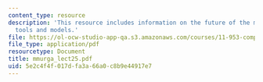 ```yaml
---
content_type: resource
description: 'This resource includes information on the future of the metropolis:
  tools and models.'
file: https://ol-ocw-studio-app-qa.s3.amazonaws.com/courses/11-953-comparative-land-use-and-transportation-planning-spring-2006/5e2c4f4f017dfa3a66a0c8b9e44917e7_mmurga_lect25.pdf
file_type: application/pdf
resourcetype: Document
title: mmurga_lect25.pdf
uid: 5e2c4f4f-017d-fa3a-66a0-c8b9e44917e7
---
```

